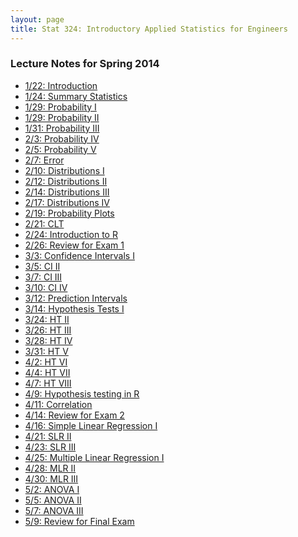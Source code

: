 ```yaml
---
layout: page
title: Stat 324: Introductory Applied Statistics for Engineers
---
```


### Lecture Notes for Spring 2014 

<ul>
<li> <a href="http://bcb.dfci.harvard.edu/~keegan/stat324/STAT324_0122_intro_sampling.pdf"> 1/22: Introduction </a> </li>	
<li> <a href="http://bcb.dfci.harvard.edu/~keegan/stat324/STAT324_0124_summarizing_data.pdf"> 1/24: Summary Statistics </a> </li>
<li> <a href="http://bcb.dfci.harvard.edu/~keegan/stat324/STAT324_0127_probability_1.pdf"> 1/29: Probability I </a> </li>
<li> <a href="http://bcb.dfci.harvard.edu/~keegan/stat324/STAT324_0129_probability_2.pdf"> 1/29: Probability II </a> </li>
<li> <a href="http://bcb.dfci.harvard.edu/~keegan/stat324/STAT324_0131_probability_3.pdf"> 1/31: Probability III </a> </li>
<li> <a href="http://bcb.dfci.harvard.edu/~keegan/stat324/STAT324_0203_probability_4.pdf"> 2/3: Probability IV </a> </li>
<li> <a href="http://bcb.dfci.harvard.edu/~keegan/stat324/STAT324_0205_probability_5.pdf"> 2/5: Probability V </a> </li>
<li> <a href="http://bcb.dfci.harvard.edu/~keegan/stat324/STAT324_0207_error_1.pdf"> 2/7: Error </a> </li>
<li> <a href="http://bcb.dfci.harvard.edu/~keegan/stat324/STAT324_0210_distributions_1.pdf"> 2/10: Distributions I</a> </li>
<li> <a href="http://bcb.dfci.harvard.edu/~keegan/stat324/STAT324_0212_distributions_2.pdf"> 2/12: Distributions II </a> </li>
<li> <a href="http://bcb.dfci.harvard.edu/~keegan/stat324/STAT324_0214_distributions_3.pdf"> 2/14: Distributions III </a> </li>
<li> <a href="http://bcb.dfci.harvard.edu/~keegan/stat324/STAT324_0217_distributions_4.pdf"> 2/17: Distributions IV </a> </li>
<li> <a href="http://bcb.dfci.harvard.edu/~keegan/stat324/STAT324_0219_probplots.pdf"> 2/19: Probability Plots </a> </li>
<li> <a href="http://bcb.dfci.harvard.edu/~keegan/stat324/STAT324_0221_CLT.pdf"> 2/21: CLT </a> </li>
<li> <a href="http://bcb.dfci.harvard.edu/~keegan/stat324/STAT324_0224_IntroR.pdf"> 2/24: Introduction to R </a> </li>
<li> <a href="http://bcb.dfci.harvard.edu/~keegan/stat324/STAT324_0226_review_exam_1.pdf"> 2/26: Review for Exam 1 </a> </li>
<li> <a href="http://bcb.dfci.harvard.edu/~keegan/stat324/STAT324_0303_CI_1.pdf"> 3/3: Confidence Intervals I </a> </li>
<li> <a href="http://bcb.dfci.harvard.edu/~keegan/stat324/STAT324_0305_CI_2.pdf"> 3/5: CI II </a> </li>
<li> <a href="http://bcb.dfci.harvard.edu/~keegan/stat324/STAT324_0307_CI_3.pdf"> 3/7: CI III </a> </li>
<li> <a href="http://bcb.dfci.harvard.edu/~keegan/stat324/STAT324_0310_CI_4.pdf"> 3/10: CI IV </a> </li>
<li> <a href="http://bcb.dfci.harvard.edu/~keegan/stat324/STAT324_0312_PI.pdf"> 3/12: Prediction Intervals </a> </li>
<li> <a href="http://bcb.dfci.harvard.edu/~keegan/stat324/STAT324_0314_HT_1.pdf"> 3/14: Hypothesis Tests I </a> </li>
<li> <a href="http://bcb.dfci.harvard.edu/~keegan/stat324/STAT324_0324_HT_2.pdf"> 3/24: HT II </a> </li>
<li> <a href="http://bcb.dfci.harvard.edu/~keegan/stat324/STAT324_0326_HT_3.pdf"> 3/26: HT III </a> </li>
<li> <a href="http://bcb.dfci.harvard.edu/~keegan/stat324/STAT324_0328_HT_4.pdf"> 3/28: HT IV </a> </li>
<li> <a href="http://bcb.dfci.harvard.edu/~keegan/stat324/STAT324_0331_HT_5.pdf"> 3/31: HT V </a> </li>
<li> <a href="http://bcb.dfci.harvard.edu/~keegan/stat324/STAT324_0402_HT_6.pdf"> 4/2: HT VI </a> </li>
<li> <a href="http://bcb.dfci.harvard.edu/~keegan/stat324/STAT324_0404_HT_7.pdf"> 4/4: HT VII </a> </li>
<li> <a href="http://bcb.dfci.harvard.edu/~keegan/stat324/STAT324_0407_HT_8.pdf"> 4/7: HT VIII </a> </li>
<li> <a href="http://bcb.dfci.harvard.edu/~keegan/stat324/STAT324_0409_RforHT.pdf"> 4/9: Hypothesis testing in R </a> </li>
<li> <a href="http://bcb.dfci.harvard.edu/~keegan/stat324/STAT324_0411_Correlation.pdf"> 4/11: Correlation </a> </li>
<li> <a href="http://bcb.dfci.harvard.edu/~keegan/stat324/STAT324_0414_review_exam_2.pdf"> 4/14: Review for Exam 2 </a> </li>
<li> <a href="http://bcb.dfci.harvard.edu/~keegan/stat324/STAT324_0414_SLR.pdf"> 4/16: Simple Linear Regression I </a> </li>
<li> <a href="http://bcb.dfci.harvard.edu/~keegan/stat324/STAT324_0421_SLR_2.pdf"> 4/21: SLR II </a> </li>
<li> <a href="http://bcb.dfci.harvard.edu/~keegan/stat324/STAT324_0423_SLR_3.pdf"> 4/23: SLR III </a> </li>
<li> <a href="http://bcb.dfci.harvard.edu/~keegan/stat324/STAT324_0425_MLR.pdf"> 4/25: Multiple Linear Regression I </a> </li>
<li> <a href="http://bcb.dfci.harvard.edu/~keegan/stat324/STAT324_0428_MLR_2.pdf"> 4/28: MLR II </a> </li>
<li> <a href="http://bcb.dfci.harvard.edu/~keegan/stat324/STAT324_0430_MLR_3.pdf"> 4/30: MLR III </a> </li>
<li> <a href="http://bcb.dfci.harvard.edu/~keegan/stat324/STAT324_0502_ANOVA.pdf"> 5/2: ANOVA I </a> </li>
<li> <a href="http://bcb.dfci.harvard.edu/~keegan/stat324/STAT324_0505_ANOVA_2.pdf"> 5/5: ANOVA II </a> </li>
<li> <a href="http://bcb.dfci.harvard.edu/~keegan/stat324/STAT324_0507_ANOVA_3.pdf"> 5/7: ANOVA III </a> </li>
<li> <a href="http://bcb.dfci.harvard.edu/~keegan/stat324/STAT324_0509_FinalReview.pdf"> 5/9: Review for Final Exam </a> </li>
</ul>
